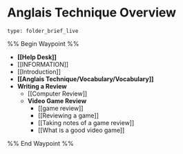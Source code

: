 # Anglais Technique Overview
 
```ccard
type: folder_brief_live
```
 
%% Begin Waypoint %%
- **[[Help Desk]]**
- [[INFORMATION]]
- [[Introduction]]
- **[[Anglais Technique/Vocabulary/Vocabulary]]**
- **Writing a Review**
	- [[Computer Review]]
	- **Video Game Review**
		- [[game review]]
		- [[Reviewing a game]]
		- [[Taking notes of a game review]]
		- [[What is a good video game]]

%% End Waypoint %%